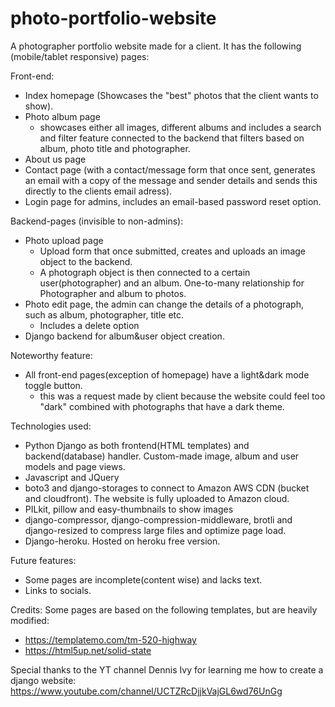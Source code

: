 # photo-portfolio-website

A photographer portfolio website made for a client. 
It has the following (mobile/tablet responsive) pages:
  
  Front-end:
  - Index homepage (Showcases the "best" photos that the client wants to show).
  - Photo album page 
    - showcases either all images, different albums and includes a search and filter feature connected to the backend that filters based on album, photo title and photographer.
  - About us page
  - Contact page (with a contact/message form that once sent, generates an email with a copy of the message and sender details and sends this directly to the clients email adress).
  - Login page for admins, includes an email-based password reset option.
  
  Backend-pages (invisible to non-admins):
  - Photo upload page 
    - Upload form that once submitted, creates and uploads an image object to the backend. 
    - A photograph object is then connected to a certain user(photographer) and an album. One-to-many relationship for Photographer and album to photos.
  - Photo edit page, the admin can change the details of a photograph, such as album, photographer, title etc.
    - Includes a delete option
  - Django backend for album&user object creation.
  
  Noteworthy feature:
  - All front-end pages(exception of homepage) have a light&dark mode toggle button.
    - this was a request made by client because the website could feel too "dark" combined with photographs that have a dark theme.
  
  Technologies used:
  - Python Django as both frontend(HTML templates) and backend(database) handler. Custom-made image, album and user models and page views.
  - Javascript and JQuery
  - boto3 and django-storages to connect to Amazon AWS CDN (bucket and cloudfront). The website is fully uploaded to Amazon cloud.
  - PILkit, pillow and easy-thumbnails to show images
  - django-compressor, django-compression-middleware, brotli and django-resized to compress large files and optimize page load.
  - Django-heroku. Hosted on heroku free version.
  
  Future features:
  - Some pages are incomplete(content wise) and lacks text.
  - Links to socials.
  
  Credits: 
  Some pages are based on the following templates, but are heavily modified:
  - https://templatemo.com/tm-520-highway
  - https://html5up.net/solid-state
  
  Special thanks to the YT channel Dennis Ivy for learning me how to create a django website:
  https://www.youtube.com/channel/UCTZRcDjjkVajGL6wd76UnGg
